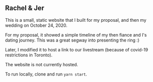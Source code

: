 ## Rachel & Jer
This is a small, static website that I built for my proposal, and then my wedding on October 24, 2020.

For my proposal, it showed a simple timeline of my then fiance and I's dating journey. This was a great segway into presenting the ring :)

Later, I modified it to host a link to our livestream (because of covid-19 restrictions in Toronto).

The website is not currently hosted.

To run locally, clone and run `yarn start`.
